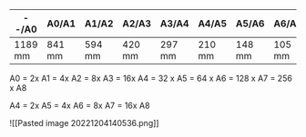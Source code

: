 | --/A0   | A0/A1  | A1/A2  | A2/A3  | A3/A4  | A4/A5  | A5/A6  | A6/A7  | A7/A8 | A8   |     |
| ------- | ------ | ------ | ------ | ------ | ------ | ------ | ------ | ----- | ---- | --- |
| 1189 mm | 841 mm | 594 mm | 420 mm | 297 mm | 210 mm | 148 mm | 105 mm | 74 mm | 52mm |     |


A0 = 2x A1 = 4x A2 = 8x A3 = 16x A4 = 32 x A5 = 64 x A6 = 128 x A7 = 256 x A8

A4 = 2x A5 = 4x A6 = 8x A7 = 16x A8 

![[Pasted image 20221204140536.png]]